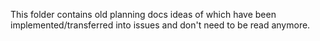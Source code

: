 This folder contains old planning docs ideas of which have been implemented/transferred into issues and don't need to be read anymore.